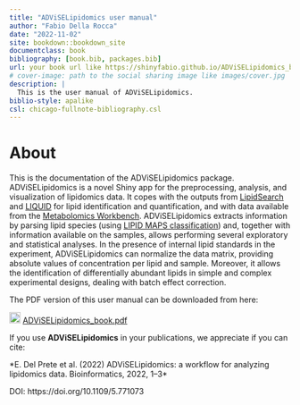 ```yaml
--- 
title: "ADViSELipidomics user manual"
author: "Fabio Della Rocca"
date: "2022-11-02"
site: bookdown::bookdown_site
documentclass: book
bibliography: [book.bib, packages.bib]
url: your book url like https://shinyfabio.github.io/ADViSELipidomics_book/
# cover-image: path to the social sharing image like images/cover.jpg
description: |
  This is the user manual of ADViSELipidomics.
biblio-style: apalike
csl: chicago-fullnote-bibliography.csl
---
```


# About

This is the documentation of the ADViSELipidomics package. ADViSELipidomics is a novel Shiny app for the preprocessing, analysis, and visualization of lipidomics data. It copes with the outputs from [LipidSearch](https://www.thermofisher.com/it/en/home/industrial/mass-spectrometry/liquid-chromatography-mass-spectrometry-lc-ms/lc-ms-software/multi-omics-data-analysis/lipid-search-software.html) and [LIQUID](https://github.com/PNNL-Comp-Mass-Spec/LIQUID) for lipid identification and quantification, and with data available from the [Metabolomics Workbench](https://www.metabolomicsworkbench.org/). ADViSELipidomics extracts information by parsing lipid species (using [LIPID MAPS classification](https://www.lipidmaps.org/data/classification/lipid_cns.html)) and, together with information available on the samples, allows performing several exploratory and statistical analyses. In the presence of internal lipid standards in the experiment, ADViSELipidomics can normalize the data matrix, providing absolute values of concentration per lipid and sample. Moreover, it allows the identification of differentially abundant lipids in simple and complex experimental designs, dealing with batch effect correction. 

The PDF version of this user manual can be downloaded from here:

<img src="https://raw.githubusercontent.com/FortAwesome/Font-Awesome/6.x/svgs/solid/download.svg" width="20" height="20"> [ADViSELipidomics_book.pdf](https://github.com/ShinyFabio/ADViSELipidomics_book/raw/main/docs/ADViSELipidomics_book.pdf)


If you use **ADViSELipidomics** in your publications, we appreciate if you can cite:

<p>*E. Del Prete et al. (2022) ADViSELipidomics: a workflow for analyzing lipidomics data. Bioinformatics, 2022, 1–3* </p>
DOI: https://doi.org/10.1109/5.771073



